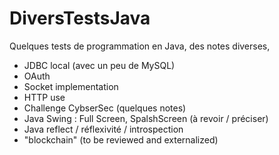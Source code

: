 # DiversTestsJava
Quelques tests de programmation en Java, des notes diverses, 

  * JDBC local (avec un peu de MySQL)
  * OAuth
  * Socket implementation
  * HTTP use
  * Challenge CybserSec (quelques notes)
  * Java Swing : Full Screen, SpalshScreen (à revoir / préciser)
  * Java reflect / réflexivité / introspection
  * "blockchain" (to be reviewed and externalized)
